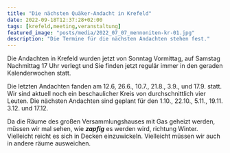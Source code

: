 ```yaml
---
title: "Die nächsten Quäker-Andacht in Krefeld"
date: 2022-09-18T12:37:28+02:00
tags: [krefeld,meeting,veranstaltung]
featured_image: "posts/media/2022_07_07_mennoniten-kr-01.jpg"
description: "Die Termine für die nächsten Andachten stehen fest."
---
```


Die Andachten in Krefeld wurden jetzt von Sonntag Vormittag, auf Samstag Nachmittag 17 Uhr verlegt und Sie finden jetzt regulär immer in den geraden Kalenderwochen statt.

Die letzten Andachten fanden am 12.6, 26.6., 10.7., 21.8., 3.9., und 17.9. statt. Wir sind aktuell noch ein beschaulicher Kreis von durchschnittlich vier Leuten. Die nächsten Andachten sind geplant für den 1.10., 22.10., 5.11., 19.11. 3.12. und 17.12.

Da die Räume des großen Versammlungshauses mit Gas geheizt werden, müssen wir mal sehen, wie ***zapfig*** es werden wird, richtung Winter. Vielleicht reicht es sich in Decken einzuwickeln. Vielleicht müssen wir auch in andere räume ausweichen.